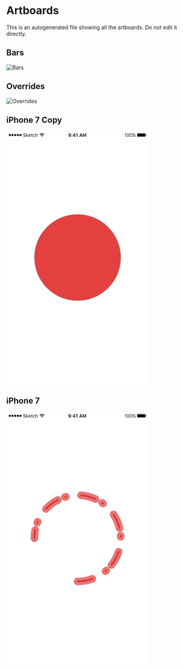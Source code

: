 # Artboards

This is an autogenerated file showing all the artboards. Do not edit it directly.

## Bars

![Bars](./.exportedArtboards/ball_tests/Bars)


## Overrides

![Overrides](./.exportedArtboards/ball_tests/Overrides)


## iPhone 7 Copy

![iPhone 7 Copy](./.exportedArtboards/ball_tests/iPhone%207%20Copy.png)


## iPhone 7

![iPhone 7](./.exportedArtboards/ball_tests/iPhone%207.png)

